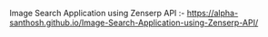 Image Search Application using Zenserp API :-
https://alpha-santhosh.github.io/Image-Search-Application-using-Zenserp-API/
